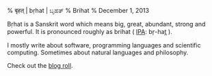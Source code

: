 %  बृहत्  |  bṛhat  |  ಬೃಹತ್
% Brihat
% December 1, 2013

Bṛhat is a Sanskrit word which means big, great, abundant, strong and powerful.
It is pronounced roughly as brihat ( [IPA](http://en.wikipedia.org/wiki/Help:IPA_for_Sanskrit): br̩-hat̪ ).

I mostly write about software, programming languages and scientific computing.
Sometimes about natural languages and philosophy.

Check out the [blog roll](/blog).

